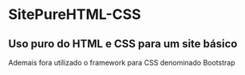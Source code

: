 # SitePureHTML-CSS
## Uso puro do HTML e CSS para um site básico

Ademais fora utilizado o framework para CSS denominado Bootstrap
